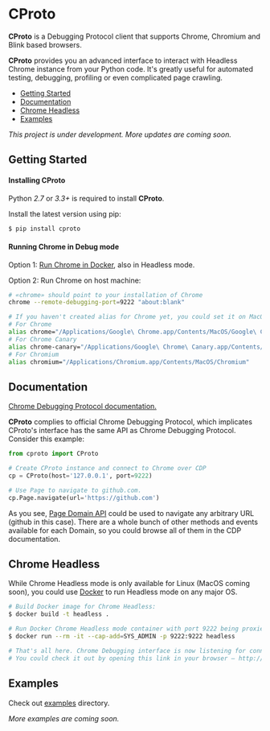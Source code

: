 # CProto

**CProto** is a Debugging Protocol client that supports Chrome, Chromium and Blink based browsers.

**CProto** provides you an advanced interface to interact with Headless Chrome instance from your Python code.
It's greatly useful for automated testing, debugging, profiling or even complicated page crawling.

- [Getting Started](#getting-started)
- [Documentation](#documentation)
- [Chrome Headless](#chrome-headless)
- [Examples](#examples)

*This project is under development. More updates are coming soon.*

## Getting Started

#### Installing CProto

Python *2.7* or *3.3+* is required to install **CProto**.

Install the latest version using pip:

```sh
$ pip install cproto
```

#### Running Chrome in Debug mode

Option 1: [Run Chrome in Docker](#chrome-headless), also in Headless mode.

Option 2: Run Chrome on host machine:

```sh
# «chrome» should point to your installation of Chrome
chrome --remote-debugging-port=9222 "about:blank"

# If you haven't created alias for Chrome yet, you could set it on MacOS like that:
# For Chrome
alias chrome="/Applications/Google\ Chrome.app/Contents/MacOS/Google\ Chrome"
# For Chrome Canary
alias chrome-canary="/Applications/Google\ Chrome\ Canary.app/Contents/MacOS/Google\ Chrome\ Canary"
# For Chromium
alias chromium="/Applications/Chromium.app/Contents/MacOS/Chromium"
```

## Documentation

[Chrome Debugging Protocol documentation.](https://chromedevtools.github.io/devtools-protocol/)

**CProto** complies to official Chrome Debugging Protocol, which implicates CProto's interface has the same API as Chrome Debugging Protocol. Consider this example:

```python
from cproto import CProto

# Create CProto instance and connect to Chrome over CDP
cp = CProto(host='127.0.0.1', port=9222)

# Use Page to navigate to github.com.
cp.Page.navigate(url='https://github.com')

```

As you see, [Page Domain API](https://chromedevtools.github.io/devtools-protocol/tot/Page/) could be used to navigate any arbitrary URL (github in this case). There are a whole bunch of other methods and events available for each Domain, so you could browse all of them in the CDP documentation.

## Chrome Headless

While Chrome Headless mode is only available for Linux (MacOS coming soon), you could use [Docker](https://www.docker.com/) to run Headless mode on any major OS.

```sh
# Build Docker image for Chrome Headless:
$ docker build -t headless .

# Run Docker Chrome Headless mode container with port 9222 being proxied to the host machine:
$ docker run --rm -it --cap-add=SYS_ADMIN -p 9222:9222 headless

# That's all here. Chrome Debugging interface is now listening for connections.
# You could check it out by opening this link in your browser – http://localhost:9222.
```


## Examples

Check out [examples](https://github.com/asyne/cproto/tree/master/examples) directory.

*More examples are coming soon.*
